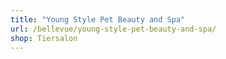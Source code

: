 ```yaml
---
title: "Young Style Pet Beauty and Spa"
url: /bellevue/young-style-pet-beauty-and-spa/
shop: Tiersalon
---
```


